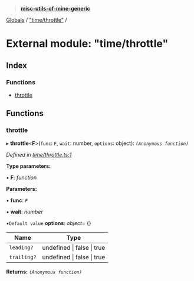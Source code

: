 > **[misc-utils-of-mine-generic](../README.md)**

[Globals](../globals.md) / ["time/throttle"](_time_throttle_.md) /

# External module: "time/throttle"

## Index

### Functions

* [throttle](_time_throttle_.md#throttle)

## Functions

###  throttle

▸ **throttle**<**F**>(`func`: `F`, `wait`: number, `options`: object): *`(Anonymous function)`*

*Defined in [time/throttle.ts:1](https://github.com/cancerberoSgx/misc-utils-of-mine/blob/30c5b7f/misc-utils-of-mine-generic/src/time/throttle.ts#L1)*

**Type parameters:**

▪ **F**: *function*

**Parameters:**

▪ **func**: *`F`*

▪ **wait**: *number*

▪`Default value`  **options**: *object*=  {}

Name | Type |
------ | ------ |
`leading?` | undefined \| false \| true |
`trailing?` | undefined \| false \| true |

**Returns:** *`(Anonymous function)`*